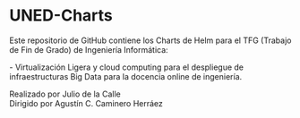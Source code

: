 # UNED-Charts
<p>Este repositorio de GitHub contiene los Charts de Helm para el TFG (Trabajo de Fin de Grado) de Ingeniería Informática:</p>
<div>- Virtualización Ligera y cloud computing para el despliegue de infraestructuras Big Data para la docencia online de ingeniería.</div></p>

<p>Realizado por Julio de la Calle<br>
Dirigido por Agustín C. Caminero Herráez</p>
